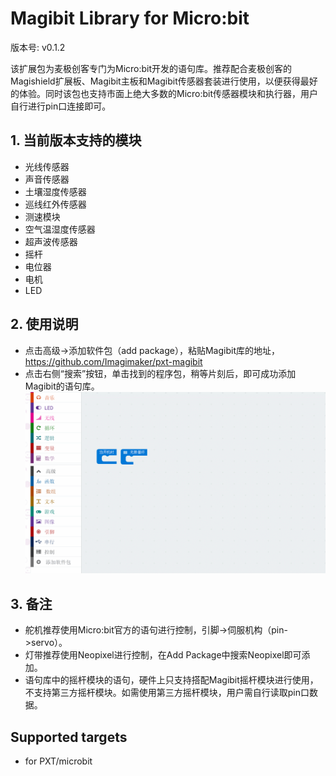 
# Magibit Library for Micro:bit
版本号: v0.1.2

该扩展包为麦极创客专门为Micro:bit开发的语句库。推荐配合麦极创客的Magishield扩展板、Magibit主板和Magibit传感器套装进行使用，以便获得最好的体验。同时该包也支持市面上绝大多数的Micro:bit传感器模块和执行器，用户自行进行pin口连接即可。

## 1. 当前版本支持的模块
- 光线传感器
- 声音传感器
- 土壤湿度传感器
- 巡线红外传感器
- 测速模块
- 空气温湿度传感器
- 超声波传感器
- 摇杆
- 电位器
- 电机
- LED

## 2. 使用说明
- 点击高级->添加软件包（add package），粘贴Magibit库的地址，https://github.com/Imagimaker/pxt-magibit
- 点击右侧“搜索”按钮，单击找到的程序包，稍等片刻后，即可成功添加Magibit的语句库。
![install](install.gif)

## 3. 备注

- 舵机推荐使用Micro:bit官方的语句进行控制，引脚->伺服机构（pin->servo）。
- 灯带推荐使用Neopixel进行控制，在Add Package中搜索Neopixel即可添加。
- 语句库中的摇杆模块的语句，硬件上只支持搭配Magibit摇杆模块进行使用，不支持第三方摇杆模块。如需使用第三方摇杆模块，用户需自行读取pin口数据。

## Supported targets

* for PXT/microbit